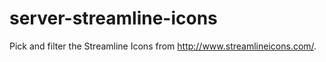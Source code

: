 # server-streamline-icons
Pick and filter the Streamline Icons from http://www.streamlineicons.com/.
